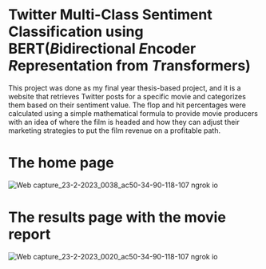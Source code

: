 # Twitter Multi-Class Sentiment Classification using BERT(*B*idirectional *E*ncoder *R*epresentation from *T*ransformers)

This project was done as my final year thesis-based project, and it is a website that retrieves Twitter posts for a specific movie and categorizes them based on their sentiment value. The flop and hit percentages were calculated using a simple mathematical formula to provide movie producers with an idea of where the film is headed and how they can adjust their marketing strategies to put the film revenue on a profitable path.

# The home page
![Web capture_23-2-2023_0038_ac50-34-90-118-107 ngrok io](https://user-images.githubusercontent.com/61261715/220723773-a5ae9036-3f16-49a2-a8f7-5e3f488ac478.jpeg)


# The results page with the movie report
![Web capture_23-2-2023_0020_ac50-34-90-118-107 ngrok io](https://user-images.githubusercontent.com/61261715/220724065-afe08a7c-de27-4120-981f-c5aa062b1e2c.jpeg)
